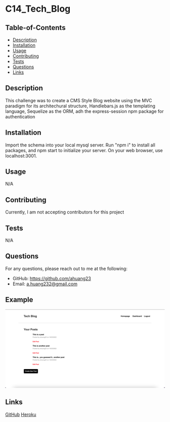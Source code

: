 # C14_Tech_Blog

## Table-of-Contents
  * [Description](#description)
  * [Installation](#installation)
  * [Usage](#usage)
  * [Contributing](#contributing)
  * [Tests](#tests)
  * [Questions](#questions)
  * [Links](#links)
 
  ## Description
  This challenge was to create a CMS Style Blog website using the MVC paradigm for its architechural structure, Handlebars.js as the templating language, Sequelize as the ORM, adh the express-session npm package for authentication

  ## Installation
  Import the schema into your local mysql server. Run "npm i" to install all packages, and npm start to initialize your server. On your web browser, use localhost:3001.

  ## Usage
  N/A

  ## Contributing
  Currently, I am not accepting contributors for this project

  ## Tests
  N/A

  ## Questions
  For any questions, please reach out to me at the following:
  - GitHub: https://github.com/ahuang23
  - Email: a.huang232@gmail.com

  ## Example
  ![Tech Blog](./public/images/image2.png)

  ## Links
  [GitHub](https://github.com/ahuang23/C14_Tech_Blog)
  [Heroku](https://frozen-dusk-24589.herokuapp.com/)